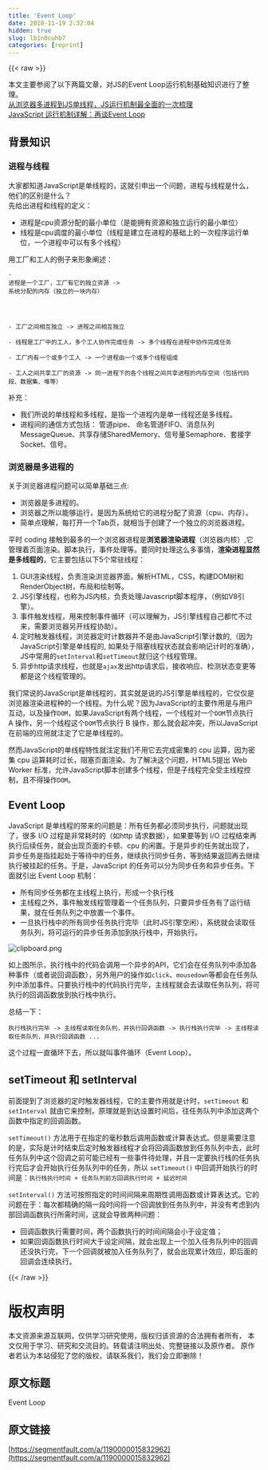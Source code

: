```yaml
---
title: 'Event Loop' 
date: 2018-11-19 2:32:04
hidden: true
slug: lb1n0cuhb7
categories: [reprint]
---
```


{{< raw >}}
<p>&#x672C;&#x6587;&#x4E3B;&#x8981;&#x53C2;&#x9605;&#x4E86;&#x4EE5;&#x4E0B;&#x4E24;&#x7BC7;&#x6587;&#x7AE0;&#xFF0C;&#x5BF9;JS&#x7684;Event Loop&#x8FD0;&#x884C;&#x673A;&#x5236;&#x57FA;&#x7840;&#x77E5;&#x8BC6;&#x8FDB;&#x884C;&#x4E86;&#x6574;&#x7406;&#x3002;<br><a href="https://segmentfault.com/a/1190000012925872">&#x4ECE;&#x6D4F;&#x89C8;&#x5668;&#x591A;&#x8FDB;&#x7A0B;&#x5230;JS&#x5355;&#x7EBF;&#x7A0B;&#xFF0C;JS&#x8FD0;&#x884C;&#x673A;&#x5236;&#x6700;&#x5168;&#x9762;&#x7684;&#x4E00;&#x6B21;&#x68B3;&#x7406;</a><br><a href="http://www.ruanyifeng.com/blog/2014/10/event-loop.html" rel="nofollow noreferrer" target="_blank">JavaScript &#x8FD0;&#x884C;&#x673A;&#x5236;&#x8BE6;&#x89E3;&#xFF1A;&#x518D;&#x8C08;Event Loop</a></p><h2 id="articleHeader0">&#x80CC;&#x666F;&#x77E5;&#x8BC6;</h2><h3 id="articleHeader1">&#x8FDB;&#x7A0B;&#x4E0E;&#x7EBF;&#x7A0B;</h3><p>&#x5927;&#x5BB6;&#x90FD;&#x77E5;&#x9053;JavaScript&#x662F;&#x5355;&#x7EBF;&#x7A0B;&#x7684;&#xFF0C;&#x8FD9;&#x5C31;&#x5F15;&#x7533;&#x51FA;&#x4E00;&#x4E2A;&#x95EE;&#x9898;&#xFF0C;&#x8FDB;&#x7A0B;&#x4E0E;&#x7EBF;&#x7A0B;&#x662F;&#x4EC0;&#x4E48;&#xFF0C;&#x4ED6;&#x4EEC;&#x7684;&#x533A;&#x522B;&#x662F;&#x4EC0;&#x4E48;&#xFF1F;<br>&#x5148;&#x7ED9;&#x51FA;&#x8FDB;&#x7A0B;&#x548C;&#x7EBF;&#x7A0B;&#x7684;&#x5B9A;&#x4E49;&#xFF1A;</p><ul><li>&#x8FDB;&#x7A0B;&#x662F;cpu&#x8D44;&#x6E90;&#x5206;&#x914D;&#x7684;&#x6700;&#x5C0F;&#x5355;&#x4F4D;&#xFF08;&#x662F;&#x80FD;&#x62E5;&#x6709;&#x8D44;&#x6E90;&#x548C;&#x72EC;&#x7ACB;&#x8FD0;&#x884C;&#x7684;&#x6700;&#x5C0F;&#x5355;&#x4F4D;&#xFF09;</li><li>&#x7EBF;&#x7A0B;&#x662F;cpu&#x8C03;&#x5EA6;&#x7684;&#x6700;&#x5C0F;&#x5355;&#x4F4D;&#xFF08;&#x7EBF;&#x7A0B;&#x662F;&#x5EFA;&#x7ACB;&#x5728;&#x8FDB;&#x7A0B;&#x7684;&#x57FA;&#x7840;&#x4E0A;&#x7684;&#x4E00;&#x6B21;&#x7A0B;&#x5E8F;&#x8FD0;&#x884C;&#x5355;&#x4F4D;&#xFF0C;&#x4E00;&#x4E2A;&#x8FDB;&#x7A0B;&#x4E2D;&#x53EF;&#x4EE5;&#x6709;&#x591A;&#x4E2A;&#x7EBF;&#x7A0B;&#xFF09;</li></ul><p>&#x7528;&#x5DE5;&#x5382;&#x548C;&#x5DE5;&#x4EBA;&#x7684;&#x4F8B;&#x5B50;&#x6765;&#x5F62;&#x8C61;&#x9610;&#x8FF0;&#xFF1A;</p><div class="widget-codetool" style="display:none"><div class="widget-codetool--inner"><span class="selectCode code-tool" data-toggle="tooltip" data-placement="top" title="" data-original-title="&#x5168;&#x9009;"></span> <span type="button" class="copyCode code-tool" data-toggle="tooltip" data-placement="top" data-clipboard-text="- &#x8FDB;&#x7A0B;&#x662F;&#x4E00;&#x4E2A;&#x5DE5;&#x5382;&#xFF0C;&#x5DE5;&#x5382;&#x6709;&#x5B83;&#x7684;&#x72EC;&#x7ACB;&#x8D44;&#x6E90; -&gt; &#x7CFB;&#x7EDF;&#x5206;&#x914D;&#x7684;&#x5185;&#x5B58;&#xFF08;&#x72EC;&#x7ACB;&#x7684;&#x4E00;&#x5757;&#x5185;&#x5B58;&#xFF09;

- &#x5DE5;&#x5382;&#x4E4B;&#x95F4;&#x76F8;&#x4E92;&#x72EC;&#x7ACB; -&gt; &#x8FDB;&#x7A0B;&#x4E4B;&#x95F4;&#x76F8;&#x4E92;&#x72EC;&#x7ACB;

- &#x7EBF;&#x7A0B;&#x662F;&#x5DE5;&#x5382;&#x4E2D;&#x7684;&#x5DE5;&#x4EBA;&#xFF0C;&#x591A;&#x4E2A;&#x5DE5;&#x4EBA;&#x534F;&#x4F5C;&#x5B8C;&#x6210;&#x4EFB;&#x52A1; -&gt; &#x591A;&#x4E2A;&#x7EBF;&#x7A0B;&#x5728;&#x8FDB;&#x7A0B;&#x4E2D;&#x534F;&#x4F5C;&#x5B8C;&#x6210;&#x4EFB;&#x52A1;

- &#x5DE5;&#x5382;&#x5185;&#x6709;&#x4E00;&#x4E2A;&#x6216;&#x591A;&#x4E2A;&#x5DE5;&#x4EBA; -&gt; &#x4E00;&#x4E2A;&#x8FDB;&#x7A0B;&#x7531;&#x4E00;&#x4E2A;&#x6216;&#x591A;&#x4E2A;&#x7EBF;&#x7A0B;&#x7EC4;&#x6210;

- &#x5DE5;&#x4EBA;&#x4E4B;&#x95F4;&#x5171;&#x4EAB;&#x5DE5;&#x5382;&#x7684;&#x8D44;&#x6E90; -&gt; &#x540C;&#x4E00;&#x8FDB;&#x7A0B;&#x4E0B;&#x7684;&#x5404;&#x4E2A;&#x7EBF;&#x7A0B;&#x4E4B;&#x95F4;&#x5171;&#x4EAB;&#x8FDB;&#x7A0B;&#x7684;&#x5185;&#x5B58;&#x7A7A;&#x95F4;&#xFF08;&#x5305;&#x62EC;&#x4EE3;&#x7801;&#x6BB5;&#x3001;&#x6570;&#x636E;&#x96C6;&#x3001;&#x5806;&#x7B49;&#xFF09;" title="" data-original-title="&#x590D;&#x5236;"></span> <span type="button" class="saveToNote code-tool" data-toggle="tooltip" data-placement="top" title="" data-original-title="&#x653E;&#x8FDB;&#x7B14;&#x8BB0;"></span></div></div><pre class="hljs haml"><code>-<span class="ruby"> &#x8FDB;&#x7A0B;&#x662F;&#x4E00;&#x4E2A;&#x5DE5;&#x5382;&#xFF0C;&#x5DE5;&#x5382;&#x6709;&#x5B83;&#x7684;&#x72EC;&#x7ACB;&#x8D44;&#x6E90; -&gt; &#x7CFB;&#x7EDF;&#x5206;&#x914D;&#x7684;&#x5185;&#x5B58;&#xFF08;&#x72EC;&#x7ACB;&#x7684;&#x4E00;&#x5757;&#x5185;&#x5B58;&#xFF09;
</span>
-<span class="ruby"> &#x5DE5;&#x5382;&#x4E4B;&#x95F4;&#x76F8;&#x4E92;&#x72EC;&#x7ACB; -&gt; &#x8FDB;&#x7A0B;&#x4E4B;&#x95F4;&#x76F8;&#x4E92;&#x72EC;&#x7ACB;
</span>
-<span class="ruby"> &#x7EBF;&#x7A0B;&#x662F;&#x5DE5;&#x5382;&#x4E2D;&#x7684;&#x5DE5;&#x4EBA;&#xFF0C;&#x591A;&#x4E2A;&#x5DE5;&#x4EBA;&#x534F;&#x4F5C;&#x5B8C;&#x6210;&#x4EFB;&#x52A1; -&gt; &#x591A;&#x4E2A;&#x7EBF;&#x7A0B;&#x5728;&#x8FDB;&#x7A0B;&#x4E2D;&#x534F;&#x4F5C;&#x5B8C;&#x6210;&#x4EFB;&#x52A1;
</span>
-<span class="ruby"> &#x5DE5;&#x5382;&#x5185;&#x6709;&#x4E00;&#x4E2A;&#x6216;&#x591A;&#x4E2A;&#x5DE5;&#x4EBA; -&gt; &#x4E00;&#x4E2A;&#x8FDB;&#x7A0B;&#x7531;&#x4E00;&#x4E2A;&#x6216;&#x591A;&#x4E2A;&#x7EBF;&#x7A0B;&#x7EC4;&#x6210;
</span>
-<span class="ruby"> &#x5DE5;&#x4EBA;&#x4E4B;&#x95F4;&#x5171;&#x4EAB;&#x5DE5;&#x5382;&#x7684;&#x8D44;&#x6E90; -&gt; &#x540C;&#x4E00;&#x8FDB;&#x7A0B;&#x4E0B;&#x7684;&#x5404;&#x4E2A;&#x7EBF;&#x7A0B;&#x4E4B;&#x95F4;&#x5171;&#x4EAB;&#x8FDB;&#x7A0B;&#x7684;&#x5185;&#x5B58;&#x7A7A;&#x95F4;&#xFF08;&#x5305;&#x62EC;&#x4EE3;&#x7801;&#x6BB5;&#x3001;&#x6570;&#x636E;&#x96C6;&#x3001;&#x5806;&#x7B49;&#xFF09;</span></code></pre><p>&#x8865;&#x5145;&#xFF1A;</p><ul><li>&#x6211;&#x4EEC;&#x6240;&#x8BF4;&#x7684;&#x5355;&#x7EBF;&#x7A0B;&#x548C;&#x591A;&#x7EBF;&#x7A0B;&#xFF0C;&#x662F;&#x6307;&#x4E00;&#x4E2A;&#x8FDB;&#x7A0B;&#x5185;&#x662F;&#x5355;&#x4E00;&#x7EBF;&#x7A0B;&#x8FD8;&#x662F;&#x591A;&#x7EBF;&#x7A0B;&#x3002;</li><li>&#x8FDB;&#x7A0B;&#x95F4;&#x7684;&#x901A;&#x4FE1;&#x65B9;&#x5F0F;&#x5305;&#x62EC;&#xFF1A; &#x7BA1;&#x9053;pipe&#x3001; &#x547D;&#x540D;&#x7BA1;&#x9053;FIFO&#x3001;&#x6D88;&#x606F;&#x961F;&#x5217;MessageQueue&#x3001;&#x5171;&#x4EAB;&#x5B58;&#x50A8;SharedMemory&#x3001;&#x4FE1;&#x53F7;&#x91CF;Semaphore&#x3001;&#x5957;&#x63A5;&#x5B57;Socket&#x3001;&#x4FE1;&#x53F7;&#x3002;</li></ul><h3 id="articleHeader2">&#x6D4F;&#x89C8;&#x5668;&#x662F;&#x591A;&#x8FDB;&#x7A0B;&#x7684;</h3><p>&#x5173;&#x4E8E;&#x6D4F;&#x89C8;&#x5668;&#x8FDB;&#x7A0B;&#x95EE;&#x9898;&#x53EF;&#x4EE5;&#x7B80;&#x5355;&#x57FA;&#x7840;&#x4E09;&#x70B9;:</p><ul><li>&#x6D4F;&#x89C8;&#x5668;&#x662F;&#x591A;&#x8FDB;&#x7A0B;&#x7684;&#x3002;</li><li>&#x6D4F;&#x89C8;&#x5668;&#x4E4B;&#x6240;&#x4EE5;&#x80FD;&#x591F;&#x8FD0;&#x884C;&#xFF0C;&#x662F;&#x56E0;&#x4E3A;&#x7CFB;&#x7EDF;&#x7ED9;&#x5B83;&#x7684;&#x8FDB;&#x7A0B;&#x5206;&#x914D;&#x4E86;&#x8D44;&#x6E90;&#xFF08;cpu&#x3001;&#x5185;&#x5B58;&#xFF09;&#x3002;</li><li>&#x7B80;&#x5355;&#x70B9;&#x7406;&#x89E3;&#xFF0C;&#x6BCF;&#x6253;&#x5F00;&#x4E00;&#x4E2A;Tab&#x9875;&#xFF0C;&#x5C31;&#x76F8;&#x5F53;&#x4E8E;&#x521B;&#x5EFA;&#x4E86;&#x4E00;&#x4E2A;&#x72EC;&#x7ACB;&#x7684;&#x6D4F;&#x89C8;&#x5668;&#x8FDB;&#x7A0B;&#x3002;</li></ul><p>&#x5E73;&#x65F6; coding &#x63A5;&#x89E6;&#x5230;&#x6700;&#x591A;&#x7684;&#x4E00;&#x4E2A;&#x6D4F;&#x89C8;&#x5668;&#x8FDB;&#x7A0B;&#x662F;<strong>&#x6D4F;&#x89C8;&#x5668;&#x6E32;&#x67D3;&#x8FDB;&#x7A0B;</strong>&#xFF08;&#x6D4F;&#x89C8;&#x5668;&#x5185;&#x6838;&#xFF09;,&#x5B83;&#x7BA1;&#x7406;&#x7740;&#x9875;&#x9762;&#x6E32;&#x67D3;&#x3002;&#x811A;&#x672C;&#x6267;&#x884C;&#xFF0C;&#x4E8B;&#x4EF6;&#x5904;&#x7406;&#x7B49;&#x3002;&#x8981;&#x540C;&#x65F6;&#x5904;&#x7406;&#x8FD9;&#x4E48;&#x591A;&#x4E8B;&#x60C5;&#xFF0C;<strong>&#x6E32;&#x67D3;&#x8FDB;&#x7A0B;&#x663E;&#x7136;&#x662F;&#x591A;&#x7EBF;&#x7A0B;&#x7684;</strong>&#xFF0C;&#x5B83;&#x4E3B;&#x8981;&#x5305;&#x62EC;&#x4EE5;&#x4E0B;5&#x4E2A;&#x5E38;&#x9A7B;&#x7EBF;&#x7A0B;&#xFF1A;</p><ol><li>GUI&#x6E32;&#x67D3;&#x7EBF;&#x7A0B;&#xFF0C;&#x8D1F;&#x8D23;&#x6E32;&#x67D3;&#x6D4F;&#x89C8;&#x5668;&#x754C;&#x9762;&#xFF0C;&#x89E3;&#x6790;HTML&#xFF0C;CSS&#xFF0C;&#x6784;&#x5EFA;DOM&#x6811;&#x548C;RenderObject&#x6811;&#xFF0C;&#x5E03;&#x5C40;&#x548C;&#x7ED8;&#x5236;&#x7B49;&#x3002;</li><li>JS&#x5F15;&#x64CE;&#x7EBF;&#x7A0B;&#xFF0C;&#x4E5F;&#x79F0;&#x4E3A;JS&#x5185;&#x6838;&#xFF0C;&#x8D1F;&#x8D23;&#x5904;&#x7406;Javascript&#x811A;&#x672C;&#x7A0B;&#x5E8F;&#xFF0C;&#xFF08;&#x4F8B;&#x5982;V8&#x5F15;&#x64CE;&#xFF09;&#x3002;</li><li>&#x4E8B;&#x4EF6;&#x89E6;&#x53D1;&#x7EBF;&#x7A0B;&#xFF0C;&#x7528;&#x6765;&#x63A7;&#x5236;&#x4E8B;&#x4EF6;&#x5FAA;&#x73AF;&#xFF08;&#x53EF;&#x4EE5;&#x7406;&#x89E3;&#x4E3A;&#xFF0C;JS&#x5F15;&#x64CE;&#x7EBF;&#x7A0B;&#x81EA;&#x5DF1;&#x90FD;&#x5FD9;&#x4E0D;&#x8FC7;&#x6765;&#xFF0C;&#x9700;&#x8981;&#x6D4F;&#x89C8;&#x5668;&#x53E6;&#x5F00;&#x7EBF;&#x7A0B;&#x534F;&#x52A9;&#xFF09;&#x3002;</li><li>&#x5B9A;&#x65F6;&#x89E6;&#x53D1;&#x5668;&#x7EBF;&#x7A0B;&#xFF0C;&#x6D4F;&#x89C8;&#x5668;&#x5B9A;&#x65F6;&#x8BA1;&#x6570;&#x5668;&#x5E76;&#x4E0D;&#x662F;&#x7531;JavaScript&#x5F15;&#x64CE;&#x8BA1;&#x6570;&#x7684;,&#xFF08;&#x56E0;&#x4E3A;JavaScript&#x5F15;&#x64CE;&#x662F;&#x5355;&#x7EBF;&#x7A0B;&#x7684;, &#x5982;&#x679C;&#x5904;&#x4E8E;&#x963B;&#x585E;&#x7EBF;&#x7A0B;&#x72B6;&#x6001;&#x5C31;&#x4F1A;&#x5F71;&#x54CD;&#x8BB0;&#x8BA1;&#x65F6;&#x7684;&#x51C6;&#x786E;&#xFF09;&#xFF0C;JS&#x4E2D;&#x5E38;&#x7528;&#x7684;<code>setInterval</code>&#x548C;<code>setTimeout</code>&#x5C31;&#x5F52;&#x8FD9;&#x4E2A;&#x7EBF;&#x7A0B;&#x7BA1;&#x7406;&#x3002;</li><li>&#x5F02;&#x6B65;http&#x8BF7;&#x6C42;&#x7EBF;&#x7A0B;&#xFF0C;&#x4E5F;&#x5C31;&#x662F;<code>ajax</code>&#x53D1;&#x51FA;http&#x8BF7;&#x6C42;&#x540E;&#xFF0C;&#x63A5;&#x6536;&#x54CD;&#x5E94;&#x3001;&#x68C0;&#x6D4B;&#x72B6;&#x6001;&#x53D8;&#x66F4;&#x7B49;&#x90FD;&#x662F;&#x8FD9;&#x4E2A;&#x7EBF;&#x7A0B;&#x7BA1;&#x7406;&#x7684;&#x3002;</li></ol><p>&#x6211;&#x4EEC;&#x5E38;&#x8BF4;&#x7684;JavaScript&#x662F;&#x5355;&#x7EBF;&#x7A0B;&#x7684;&#xFF0C;&#x5176;&#x5B9E;&#x5C31;&#x662F;&#x8BF4;&#x7684;JS&#x5F15;&#x64CE;&#x662F;&#x5355;&#x7EBF;&#x7A0B;&#x7684;&#xFF0C;&#x5B83;&#x4EC5;&#x4EC5;&#x662F;&#x6D4F;&#x89C8;&#x5668;&#x6E32;&#x67D3;&#x8FDB;&#x7A0B;&#x79CD;&#x7684;&#x4E00;&#x4E2A;&#x7EBF;&#x7A0B;&#x3002;&#x4E3A;&#x4EC0;&#x4E48;&#x5462;&#xFF1F;&#x56E0;&#x4E3A;JavaScript&#x7684;&#x4E3B;&#x8981;&#x4F5C;&#x7528;&#x662F;&#x4E0E;&#x7528;&#x6237;&#x4E92;&#x52A8;&#xFF0C;&#x4EE5;&#x53CA;&#x64CD;&#x4F5C;<code>DOM</code>&#xFF0C;&#x5982;&#x679C;JavaScript&#x6709;&#x4E24;&#x4E2A;&#x7EBF;&#x7A0B;&#xFF0C;&#x4E00;&#x4E2A;&#x7EBF;&#x7A0B;&#x5BF9;&#x4E00;&#x4E2A;<code>DOM</code>&#x8282;&#x70B9;&#x6267;&#x884C; A &#x64CD;&#x4F5C;&#xFF0C;&#x53E6;&#x4E00;&#x4E2A;&#x7EBF;&#x7A0B;&#x8FD9;&#x4E2A;<code>DOM</code>&#x8282;&#x70B9;&#x6267;&#x884C; B &#x64CD;&#x4F5C;&#xFF0C;&#x90A3;&#x4E48;&#x5C31;&#x4F1A;&#x8D77;&#x51B2;&#x7A81;&#xFF0C;&#x6240;&#x4EE5;JavaScript&#x5728;&#x524D;&#x7AEF;&#x7684;&#x5E94;&#x7528;&#x5C31;&#x6CE8;&#x5B9A;&#x4E86;&#x5B83;&#x662F;&#x5355;&#x7EBF;&#x7A0B;&#x7684;&#x3002;</p><p>&#x7136;&#x800C;JavaScript&#x7684;&#x5355;&#x7EBF;&#x7A0B;&#x7279;&#x6027;&#x5C31;&#x6CE8;&#x5B9A;&#x6211;&#x4EEC;&#x4E0D;&#x7528;&#x5B83;&#x53BB;&#x5B8C;&#x6210;&#x5BC6;&#x96C6;&#x7684; cpu &#x8FD0;&#x7B97;&#xFF0C;&#x56E0;&#x4E3A;&#x5BC6;&#x96C6; cpu &#x8FD0;&#x7B97;&#x8017;&#x65F6;&#x8FC7;&#x957F;&#xFF0C;&#x963B;&#x585E;&#x9875;&#x9762;&#x6E32;&#x67D3;&#x3002;&#x4E3A;&#x4E86;&#x89E3;&#x51B3;&#x8FD9;&#x4E2A;&#x95EE;&#x9898;&#xFF0C;HTML5&#x63D0;&#x51FA; Web Worker &#x6807;&#x51C6;&#xFF0C;&#x5141;&#x8BB8;JavaScript&#x811A;&#x672C;&#x521B;&#x5EFA;&#x591A;&#x4E2A;&#x7EBF;&#x7A0B;&#xFF0C;&#x4F46;&#x662F;&#x5B50;&#x7EBF;&#x7A0B;&#x5B8C;&#x5168;&#x53D7;&#x4E3B;&#x7EBF;&#x7A0B;&#x63A7;&#x5236;&#xFF0C;&#x4E14;&#x4E0D;&#x5F97;&#x64CD;&#x4F5C;<code>DOM</code>&#x3002;</p><h2 id="articleHeader3">Event Loop</h2><p>JavaScript &#x662F;&#x5355;&#x7EBF;&#x7A0B;&#x7684;&#x5E26;&#x6765;&#x7684;&#x95EE;&#x9898;&#x662F;&#xFF1A;&#x6240;&#x6709;&#x4EFB;&#x52A1;&#x90FD;&#x5FC5;&#x987B;&#x540C;&#x6B65;&#x6267;&#x884C;&#xFF0C;&#x95EE;&#x9898;&#x5C31;&#x51FA;&#x73B0;&#x4E86;&#xFF0C;&#x5F88;&#x591A; I/O &#x8FC7;&#x7A0B;&#x662F;&#x975E;&#x5E38;&#x8017;&#x65F6;&#x7684;&#xFF08;&#x5982;http &#x8BF7;&#x6C42;&#x6570;&#x636E;&#xFF09;&#xFF0C;&#x5982;&#x679C;&#x8981;&#x7B49;&#x5230; I/O &#x8FC7;&#x7A0B;&#x7ED3;&#x675F;&#x518D;&#x6267;&#x884C;&#x540E;&#x7EED;&#x4EFB;&#x52A1;&#xFF0C;&#x5C31;&#x4F1A;&#x51FA;&#x73B0;&#x9875;&#x9762;&#x7684;&#x5361;&#x987F;&#x3001;cpu &#x7684;&#x95F2;&#x7F6E;&#x3002;&#x4E8E;&#x662F;&#x5F02;&#x6B65;&#x7684;&#x4EFB;&#x52A1;&#x5C31;&#x51FA;&#x73B0;&#x4E86;&#xFF0C;&#x5F02;&#x6B65;&#x4EFB;&#x52A1;&#x662F;&#x6307;&#x6302;&#x8D77;&#x5904;&#x4E8E;&#x7B49;&#x5F85;&#x4E2D;&#x7684;&#x4EFB;&#x52A1;&#xFF0C;&#x7EE7;&#x7EED;&#x6267;&#x884C;&#x540C;&#x6B65;&#x4EFB;&#x52A1;&#xFF0C;&#x7B49;&#x5230;&#x7ED3;&#x679C;&#x8FD4;&#x56DE;&#x518D;&#x53BB;&#x7EE7;&#x7EED;&#x6267;&#x884C;&#x88AB;&#x6302;&#x8D77;&#x7684;&#x4EFB;&#x52A1;&#x3002;&#x4E8E;&#x662F;&#xFF0C;JavaScript &#x7684;&#x4EFB;&#x52A1;&#x53EF;&#x4EE5;&#x5206;&#x4E3A;&#x540C;&#x6B65;&#x4EFB;&#x52A1;&#x548C;&#x5F02;&#x6B65;&#x4EFB;&#x52A1;&#x3002;&#x4E0B;&#x9762;&#x5C31;&#x5F15;&#x51FA; Event Loop &#x673A;&#x5236;&#xFF1A;</p><ul><li>&#x6240;&#x6709;&#x540C;&#x6B65;&#x4EFB;&#x52A1;&#x90FD;&#x5728;&#x4E3B;&#x7EBF;&#x7A0B;&#x4E0A;&#x6267;&#x884C;&#xFF0C;&#x5F62;&#x6210;&#x4E00;&#x4E2A;&#x6267;&#x884C;&#x6808;</li><li>&#x4E3B;&#x7EBF;&#x7A0B;&#x4E4B;&#x5916;&#xFF0C;&#x4E8B;&#x4EF6;&#x89E6;&#x53D1;&#x7EBF;&#x7A0B;&#x7BA1;&#x7406;&#x7740;&#x4E00;&#x4E2A;&#x4EFB;&#x52A1;&#x961F;&#x5217;&#xFF0C;&#x53EA;&#x8981;&#x5F02;&#x6B65;&#x4EFB;&#x52A1;&#x6709;&#x4E86;&#x8FD0;&#x884C;&#x7ED3;&#x679C;&#xFF0C;&#x5C31;&#x5728;&#x4EFB;&#x52A1;&#x961F;&#x5217;&#x4E4B;&#x4E2D;&#x653E;&#x7F6E;&#x4E00;&#x4E2A;&#x4E8B;&#x4EF6;&#x3002;</li><li>&#x4E00;&#x65E6;&#x6267;&#x884C;&#x6808;&#x4E2D;&#x7684;&#x6240;&#x6709;&#x540C;&#x6B65;&#x4EFB;&#x52A1;&#x6267;&#x884C;&#x5B8C;&#x6BD5;&#xFF08;&#x6B64;&#x65F6;JS&#x5F15;&#x64CE;&#x7A7A;&#x95F2;&#xFF09;&#xFF0C;&#x7CFB;&#x7EDF;&#x5C31;&#x4F1A;&#x8BFB;&#x53D6;&#x4EFB;&#x52A1;&#x961F;&#x5217;&#xFF0C;&#x5C06;&#x53EF;&#x8FD0;&#x884C;&#x7684;&#x5F02;&#x6B65;&#x4EFB;&#x52A1;&#x6DFB;&#x52A0;&#x5230;&#x6267;&#x884C;&#x6808;&#x4E2D;&#xFF0C;&#x5F00;&#x59CB;&#x6267;&#x884C;&#x3002;</li></ul><p><span class="img-wrap"><img data-src="/img/bV2J44?w=636&amp;h=518" src="https://static.alili.tech/img/bV2J44?w=636&amp;h=518" alt="clipboard.png" title="clipboard.png" style="cursor:pointer;display:inline"></span></p><p>&#x5982;&#x4E0A;&#x56FE;&#x6240;&#x793A;&#xFF0C;&#x6267;&#x884C;&#x6808;&#x4E2D;&#x7684;&#x4EE3;&#x7801;&#x4F1A;&#x8C03;&#x7528;&#x4E00;&#x4E2A;&#x5F02;&#x6B65;&#x7684;API&#xFF0C;&#x5B83;&#x4EEC;&#x4F1A;&#x5728;&#x4EFB;&#x52A1;&#x961F;&#x5217;&#x4E2D;&#x6DFB;&#x52A0;&#x5404;&#x79CD;&#x4E8B;&#x4EF6;&#xFF08;&#x6216;&#x8005;&#x8BF4;&#x56DE;&#x8C03;&#x51FD;&#x6570;&#xFF09;&#xFF0C;&#x53E6;&#x5916;&#x7528;&#x6237;&#x7684;&#x64CD;&#x4F5C;&#x5982;<code>click</code>&#x3001;<code>mousedown</code>&#x7B49;&#x90FD;&#x4F1A;&#x5728;&#x4EFB;&#x52A1;&#x961F;&#x5217;&#x4E2D;&#x6DFB;&#x52A0;&#x4E8B;&#x4EF6;&#x3002;&#x53EA;&#x8981;&#x6267;&#x884C;&#x6808;&#x4E2D;&#x7684;&#x4EE3;&#x7801;&#x6267;&#x884C;&#x5B8C;&#x6BD5;&#xFF0C;&#x4E3B;&#x7EBF;&#x7A0B;&#x5C31;&#x4F1A;&#x53BB;&#x8BFB;&#x53D6;&#x4EFB;&#x52A1;&#x961F;&#x5217;&#xFF0C;&#x5C06;&#x53EF;&#x6267;&#x884C;&#x7684;&#x56DE;&#x8C03;&#x51FD;&#x6570;&#x653E;&#x5230;&#x6267;&#x884C;&#x6808;&#x4E2D;&#x6267;&#x884C;&#x3002;</p><p>&#x603B;&#x7ED3;&#x4E00;&#x4E0B;&#xFF1A;</p><div class="widget-codetool" style="display:none"><div class="widget-codetool--inner"><span class="selectCode code-tool" data-toggle="tooltip" data-placement="top" title="" data-original-title="&#x5168;&#x9009;"></span> <span type="button" class="copyCode code-tool" data-toggle="tooltip" data-placement="top" data-clipboard-text="&#x6267;&#x884C;&#x6808;&#x6267;&#x884C;&#x5B8C;&#x6BD5; -&gt; &#x4E3B;&#x7EBF;&#x7A0B;&#x8BFB;&#x53D6;&#x4EFB;&#x52A1;&#x961F;&#x5217;&#xFF0C;&#x5E76;&#x6267;&#x884C;&#x56DE;&#x8C03;&#x51FD;&#x6570; -&gt; &#x6267;&#x884C;&#x6808;&#x6267;&#x884C;&#x5B8C;&#x6BD5; -&gt; &#x4E3B;&#x7EBF;&#x7A0B;&#x8BFB;&#x53D6;&#x4EFB;&#x52A1;&#x961F;&#x5217;&#xFF0C;&#x5E76;&#x6267;&#x884C;&#x56DE;&#x8C03;&#x51FD;&#x6570; ...
" title="" data-original-title="&#x590D;&#x5236;"></span> <span type="button" class="saveToNote code-tool" data-toggle="tooltip" data-placement="top" title="" data-original-title="&#x653E;&#x8FDB;&#x7B14;&#x8BB0;"></span></div></div><pre class="hljs clean"><code>&#x6267;&#x884C;&#x6808;&#x6267;&#x884C;&#x5B8C;&#x6BD5; -&gt; &#x4E3B;&#x7EBF;&#x7A0B;&#x8BFB;&#x53D6;&#x4EFB;&#x52A1;&#x961F;&#x5217;&#xFF0C;&#x5E76;&#x6267;&#x884C;&#x56DE;&#x8C03;&#x51FD;&#x6570; -&gt; &#x6267;&#x884C;&#x6808;&#x6267;&#x884C;&#x5B8C;&#x6BD5; -&gt; &#x4E3B;&#x7EBF;&#x7A0B;&#x8BFB;&#x53D6;&#x4EFB;&#x52A1;&#x961F;&#x5217;&#xFF0C;&#x5E76;&#x6267;&#x884C;&#x56DE;&#x8C03;&#x51FD;&#x6570; ...
</code></pre><p>&#x8FD9;&#x4E2A;&#x8FC7;&#x7A0B;&#x4E00;&#x76F4;&#x5FAA;&#x73AF;&#x4E0B;&#x53BB;&#xFF0C;&#x6240;&#x4EE5;&#x5C31;&#x53EB;&#x4E8B;&#x4EF6;&#x5FAA;&#x73AF;&#xFF08;Event Loop&#xFF09;&#x3002;</p><h2 id="articleHeader4">setTimeout &#x548C; setInterval</h2><p>&#x524D;&#x9762;&#x63D0;&#x5230;&#x4E86;&#x6D4F;&#x89C8;&#x5668;&#x7684;&#x5B9A;&#x65F6;&#x89E6;&#x53D1;&#x5668;&#x7EBF;&#x7A0B;&#xFF0C;&#x5B83;&#x7684;&#x4E3B;&#x8981;&#x4F5C;&#x7528;&#x5C31;&#x662F;&#x8BA1;&#x65F6;&#xFF0C;<code>setTimeout</code> &#x548C; <code>setInterval</code> &#x5C31;&#x7531;&#x5B83;&#x6765;&#x63A7;&#x5236;&#xFF0C;&#x539F;&#x7406;&#x5C31;&#x662F;&#x5230;&#x8FBE;&#x8BBE;&#x7F6E;&#x65F6;&#x95F4;&#x540E;&#xFF0C;&#x5F80;&#x4EFB;&#x52A1;&#x961F;&#x5217;&#x4E2D;&#x6DFB;&#x52A0;&#x8FD9;&#x4E24;&#x4E2A;&#x51FD;&#x6570;&#x4E2D;&#x6307;&#x5B9A;&#x7684;&#x56DE;&#x8C03;&#x51FD;&#x6570;&#x3002;</p><p><code>setTimeout()</code> &#x65B9;&#x6CD5;&#x7528;&#x4E8E;&#x5728;&#x6307;&#x5B9A;&#x7684;&#x6BEB;&#x79D2;&#x6570;&#x540E;&#x8C03;&#x7528;&#x51FD;&#x6570;&#x6216;&#x8BA1;&#x7B97;&#x8868;&#x8FBE;&#x5F0F;&#x3002;&#x4F46;&#x662F;&#x9700;&#x8981;&#x6CE8;&#x610F;&#x7684;&#x662F;&#xFF0C;&#x5B9E;&#x9645;&#x662F;&#x8BA1;&#x65F6;&#x7ED3;&#x675F;&#x540E;&#x5B9A;&#x65F6;&#x89E6;&#x53D1;&#x5668;&#x7EBF;&#x7A0B;&#x624D;&#x4F1A;&#x5C06;&#x56DE;&#x8C03;&#x51FD;&#x6570;&#x653E;&#x5230;&#x4EFB;&#x52A1;&#x961F;&#x5217;&#x4E2D;&#x53BB;&#xFF0C;&#x6B64;&#x65F6;&#x4EFB;&#x52A1;&#x961F;&#x5217;&#x4E2D;&#x8FD9;&#x4E2A;&#x56DE;&#x8C03;&#x4E4B;&#x524D;&#x53EF;&#x80FD;&#x5DF2;&#x7ECF;&#x6709;&#x4E00;&#x4E9B;&#x4E8B;&#x4EF6;&#x5F85;&#x5904;&#x7406;&#xFF0C;&#x5E76;&#x4E14;&#x4E00;&#x5B9A;&#x8981;&#x6267;&#x884C;&#x6808;&#x7684;&#x4EFB;&#x52A1;&#x6267;&#x884C;&#x5B8C;&#x540E;&#x624D;&#x4F1A;&#x5F00;&#x59CB;&#x6267;&#x884C;&#x4EFB;&#x52A1;&#x961F;&#x5217;&#x4E2D;&#x7684;&#x4EFB;&#x52A1;&#xFF0C;&#x6240;&#x4EE5; <code>setTimeout()</code> &#x4E2D;&#x56DE;&#x8C03;&#x5F00;&#x59CB;&#x6267;&#x884C;&#x7684;&#x65F6;&#x95F4;&#x662F;&#xFF1A;<code>&#x6267;&#x884C;&#x6808;&#x6267;&#x884C;&#x65F6;&#x95F4; + &#x4EFB;&#x52A1;&#x961F;&#x5217;&#x524D;&#x65B9;&#x56DE;&#x8C03;&#x6267;&#x884C;&#x65F6;&#x95F4; + &#x5EF6;&#x8FDF;&#x65F6;&#x95F4;</code></p><p><code>setInterval()</code> &#x65B9;&#x6CD5;&#x53EF;&#x6309;&#x7167;&#x6307;&#x5B9A;&#x7684;&#x65F6;&#x95F4;&#x95F4;&#x9694;&#x6765;&#x5468;&#x671F;&#x6027;&#x8C03;&#x7528;&#x51FD;&#x6570;&#x6216;&#x8BA1;&#x7B97;&#x8868;&#x8FBE;&#x5F0F;&#x3002;&#x5B83;&#x7684;&#x95EE;&#x9898;&#x5728;&#x4E8E;&#xFF1A;&#x6BCF;&#x6B21;&#x90FD;&#x7CBE;&#x786E;&#x7684;&#x9694;&#x4E00;&#x6BB5;&#x65F6;&#x95F4;&#x5C06;&#x4E00;&#x4E2A;&#x56DE;&#x8C03;&#x653E;&#x5230;&#x4EFB;&#x52A1;&#x961F;&#x5217;&#x4E2D;&#xFF0C;&#x5E76;&#x6CA1;&#x6709;&#x8003;&#x8651;&#x5230;&#x5185;&#x90E8;&#x56DE;&#x8C03;&#x51FD;&#x6570;&#x6267;&#x884C;&#x6240;&#x9700;&#x65F6;&#x95F4;&#xFF0C;&#x8FD9;&#x5C31;&#x4F1A;&#x5BFC;&#x81F4;&#x4E24;&#x79CD;&#x95EE;&#x9898;&#xFF1A;</p><ul><li>&#x56DE;&#x8C03;&#x51FD;&#x6570;&#x6267;&#x884C;&#x9700;&#x8981;&#x65F6;&#x95F4;&#xFF0C;&#x4E24;&#x4E2A;&#x51FD;&#x6570;&#x6267;&#x884C;&#x7684;&#x65F6;&#x95F4;&#x95F4;&#x9694;&#x4F1A;&#x5C0F;&#x4E8E;&#x8BBE;&#x5B9A;&#x503C;&#xFF1B;</li><li>&#x5982;&#x679C;&#x56DE;&#x8C03;&#x51FD;&#x6570;&#x6267;&#x884C;&#x65F6;&#x95F4;&#x5927;&#x4E8E;&#x8BBE;&#x5B9A;&#x95F4;&#x9694;&#xFF0C;&#x5C31;&#x4F1A;&#x51FA;&#x73B0;&#x4E0A;&#x4E00;&#x4E2A;&#x52A0;&#x5165;&#x4EFB;&#x52A1;&#x961F;&#x5217;&#x4E2D;&#x7684;&#x56DE;&#x8C03;&#x8FD8;&#x6CA1;&#x6267;&#x884C;&#x5B8C;&#xFF0C;&#x4E0B;&#x4E00;&#x4E2A;&#x56DE;&#x8C03;&#x5C31;&#x88AB;&#x52A0;&#x5165;&#x4EFB;&#x52A1;&#x961F;&#x5217;&#x4E86;&#xFF0C;&#x5C31;&#x4F1A;&#x51FA;&#x73B0;&#x7D2F;&#x8BA1;&#x6548;&#x5E94;&#xFF0C;&#x5373;&#x540E;&#x9762;&#x7684;&#x56DE;&#x8C03;&#x4F1A;&#x8FDE;&#x7EED;&#x6267;&#x884C;&#x3002;</li></ul>
{{< /raw >}}

# 版权声明
本文资源来源互联网，仅供学习研究使用，版权归该资源的合法拥有者所有，
本文仅用于学习、研究和交流目的。转载请注明出处、完整链接以及原作者。
原作者若认为本站侵犯了您的版权，请联系我们，我们会立即删除！

## 原文标题
Event Loop

## 原文链接
[https://segmentfault.com/a/1190000015832962](https://segmentfault.com/a/1190000015832962)


